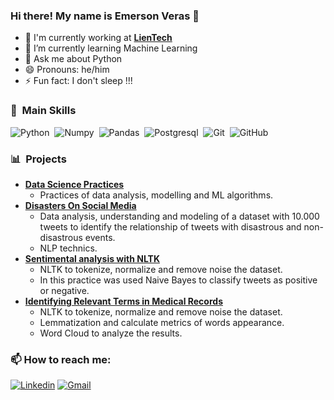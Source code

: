 ### Hi there! My name is Emerson Veras 👋

- 🔭 I'm currently working at **[LienTech](https://lientech.com.br/)**  
- 🌱 I’m currently learning Machine Learning
- 💬 Ask me about Python
- 😄 Pronouns: he/him
- ⚡ Fun fact: I don't sleep !!!


### 🔎 &nbsp;Main Skills
![Python](https://img.shields.io/badge/Python-05122A?style=flat&logo=python&logoColor=blue)&nbsp;
![Numpy](https://img.shields.io/badge/Numpy-05122A?style=flat&logo=numpy&logoColor=white)&nbsp;
![Pandas](https://img.shields.io/badge/Pandas-05122A?style=flat&logo=pandas&logoColor=white)&nbsp;
![Postgresql](https://img.shields.io/badge/-PostgreSQL-05122A?style=flat&logo=postgresql&logoColor=white)&nbsp;
![Git](https://img.shields.io/badge/-Git-05122A?style=flat&logo=git)&nbsp;
![GitHub](https://img.shields.io/badge/-GitHub-05122A?style=flat&logo=github)&nbsp;

### 📊 &nbsp;Projects
- **[Data Science Practices](https://github.com/EmersonVeras/dataScience)**
  - Practices of data analysis, modelling and ML algorithms.
- **[Disasters On Social Media](https://github.com/EmersonVeras/CognitiveComputing/tree/main/NLP/trailhead/codes)**
  - Data analysis, understanding and modeling of a dataset with 10.000 tweets to identify the relationship of tweets with disastrous and non-disastrous events.
  - NLP technics.
- **[Sentimental analysis with NLTK](https://github.com/EmersonVeras/CognitiveComputing/tree/main/NLP/trailhead/codes/Sentiment_analysis_NLTK)**
  - NLTK to tokenize, normalize and remove noise the dataset.
  - In this practice was used Naive Bayes to classify tweets as positive or negative.
- **[Identifying Relevant Terms in Medical Records](https://github.com/EmersonVeras/identifyMostRelevantTerms)**
  - NLTK to tokenize, normalize and remove noise the dataset.
  - Lemmatization and calculate metrics of words appearance.
  - Word Cloud to analyze the results.
### :mailbox: How to reach me:
[![Linkedin](https://img.shields.io/badge/linkedin-%230077B5.svg?&style=for-the-badge&logo=linkedin&logoColor=white)](https://www.linkedin.com/in/emerson-dias-/)
[![Gmail](https://img.shields.io/badge/Gmail-D14836?style=for-the-badge&logo=gmail&logoColor=white)](mailto:emersonverasifce@gmail.com)
